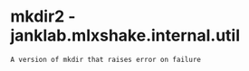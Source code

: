 # mkdir2 - janklab.mlxshake.internal.util

```text
A version of mkdir that raises error on failure


```

